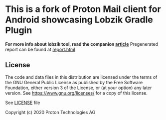 # This is a fork of Proton Mail client for Android showcasing Lobzik Gradle Plugin

**For more info about lobzik tool, read the companion [article](https://dev.to/mishkun/carving-the-path-to-modularity-a-lobzik-tool-case-study-on-the-protonmail-android-app-mid)**
Pregenerated report can be found at [report.html](report.html)

## License

The code and data files in this distribution are licensed under the terms of the GNU General Public License as published by the Free Software Foundation, either version 3 of the License, or (at your option) any later version. See <https://www.gnu.org/licenses/> for a copy of this license.

See [LICENSE](LICENSE) file

Copyright (c) 2020 Proton Technologies AG

